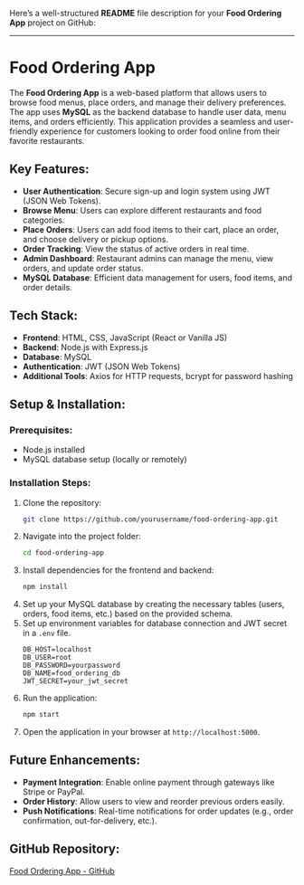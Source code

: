 Here’s a well-structured **README** file description for your **Food Ordering App** project on GitHub:

---

# **Food Ordering App**

The **Food Ordering App** is a web-based platform that allows users to browse food menus, place orders, and manage their delivery preferences. The app uses **MySQL** as the backend database to handle user data, menu items, and orders efficiently. This application provides a seamless and user-friendly experience for customers looking to order food online from their favorite restaurants.

## **Key Features**:
- **User Authentication**: Secure sign-up and login system using JWT (JSON Web Tokens).  
- **Browse Menu**: Users can explore different restaurants and food categories.  
- **Place Orders**: Users can add food items to their cart, place an order, and choose delivery or pickup options.  
- **Order Tracking**: View the status of active orders in real time.  
- **Admin Dashboard**: Restaurant admins can manage the menu, view orders, and update order status.  
- **MySQL Database**: Efficient data management for users, food items, and order details.

## **Tech Stack**:
- **Frontend**: HTML, CSS, JavaScript (React or Vanilla JS)  
- **Backend**: Node.js with Express.js  
- **Database**: MySQL  
- **Authentication**: JWT (JSON Web Tokens)  
- **Additional Tools**: Axios for HTTP requests, bcrypt for password hashing

## **Setup & Installation**:

### Prerequisites:
- Node.js installed  
- MySQL database setup (locally or remotely)

### Installation Steps:
1. Clone the repository:
   ```bash
   git clone https://github.com/yourusername/food-ordering-app.git
   ```
2. Navigate into the project folder:
   ```bash
   cd food-ordering-app
   ```
3. Install dependencies for the frontend and backend:
   ```bash
   npm install
   ```
4. Set up your MySQL database by creating the necessary tables (users, orders, food items, etc.) based on the provided schema.
5. Set up environment variables for database connection and JWT secret in a `.env` file.
   ```env
   DB_HOST=localhost
   DB_USER=root
   DB_PASSWORD=yourpassword
   DB_NAME=food_ordering_db
   JWT_SECRET=your_jwt_secret
   ```
6. Run the application:
   ```bash
   npm start
   ```
7. Open the application in your browser at `http://localhost:5000`.

## **Future Enhancements**:
- **Payment Integration**: Enable online payment through gateways like Stripe or PayPal.  
- **Order History**: Allow users to view and reorder previous orders easily.  
- **Push Notifications**: Real-time notifications for order updates (e.g., order confirmation, out-for-delivery, etc.).

## **GitHub Repository**:
[Food Ordering App - GitHub](https://github.com/omykit/your-repo-link)

